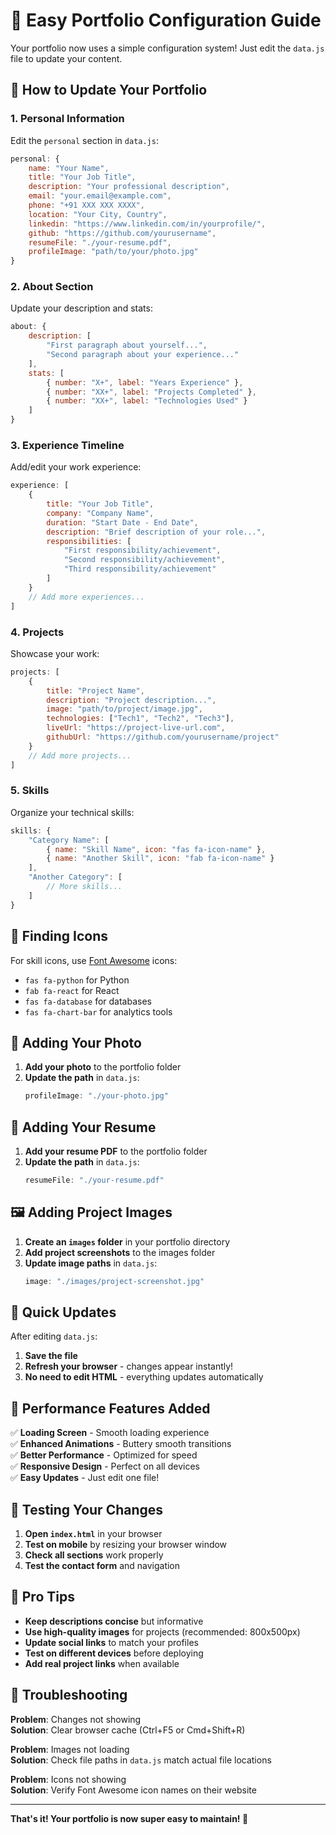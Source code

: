 # 🚀 Easy Portfolio Configuration Guide

Your portfolio now uses a simple configuration system! Just edit the `data.js` file to update your content.

## 📝 How to Update Your Portfolio

### 1. **Personal Information**
Edit the `personal` section in `data.js`:

```javascript
personal: {
    name: "Your Name",
    title: "Your Job Title",
    description: "Your professional description",
    email: "your.email@example.com",
    phone: "+91 XXX XXX XXXX",
    location: "Your City, Country",
    linkedin: "https://www.linkedin.com/in/yourprofile/",
    github: "https://github.com/yourusername",
    resumeFile: "./your-resume.pdf",
    profileImage: "path/to/your/photo.jpg"
}
```

### 2. **About Section**
Update your description and stats:

```javascript
about: {
    description: [
        "First paragraph about yourself...",
        "Second paragraph about your experience..."
    ],
    stats: [
        { number: "X+", label: "Years Experience" },
        { number: "XX+", label: "Projects Completed" },
        { number: "XX+", label: "Technologies Used" }
    ]
}
```

### 3. **Experience Timeline**
Add/edit your work experience:

```javascript
experience: [
    {
        title: "Your Job Title",
        company: "Company Name",
        duration: "Start Date - End Date",
        description: "Brief description of your role...",
        responsibilities: [
            "First responsibility/achievement",
            "Second responsibility/achievement",
            "Third responsibility/achievement"
        ]
    }
    // Add more experiences...
]
```

### 4. **Projects**
Showcase your work:

```javascript
projects: [
    {
        title: "Project Name",
        description: "Project description...",
        image: "path/to/project/image.jpg",
        technologies: ["Tech1", "Tech2", "Tech3"],
        liveUrl: "https://project-live-url.com",
        githubUrl: "https://github.com/yourusername/project"
    }
    // Add more projects...
]
```

### 5. **Skills**
Organize your technical skills:

```javascript
skills: {
    "Category Name": [
        { name: "Skill Name", icon: "fas fa-icon-name" },
        { name: "Another Skill", icon: "fab fa-icon-name" }
    ],
    "Another Category": [
        // More skills...
    ]
}
```

## 🎨 Finding Icons

For skill icons, use [Font Awesome](https://fontawesome.com/icons) icons:
- `fas fa-python` for Python
- `fab fa-react` for React
- `fas fa-database` for databases
- `fas fa-chart-bar` for analytics tools

## 📸 Adding Your Photo

1. **Add your photo** to the portfolio folder
2. **Update the path** in `data.js`:
   ```javascript
   profileImage: "./your-photo.jpg"
   ```

## 📄 Adding Your Resume

1. **Add your resume PDF** to the portfolio folder
2. **Update the path** in `data.js`:
   ```javascript
   resumeFile: "./your-resume.pdf"
   ```

## 🖼️ Adding Project Images

1. **Create an `images` folder** in your portfolio directory
2. **Add project screenshots** to the images folder
3. **Update image paths** in `data.js`:
   ```javascript
   image: "./images/project-screenshot.jpg"
   ```

## 🔄 Quick Updates

After editing `data.js`:
1. **Save the file**
2. **Refresh your browser** - changes appear instantly!
3. **No need to edit HTML** - everything updates automatically

## 🚀 Performance Features Added

✅ **Loading Screen** - Smooth loading experience  
✅ **Enhanced Animations** - Buttery smooth transitions  
✅ **Better Performance** - Optimized for speed  
✅ **Responsive Design** - Perfect on all devices  
✅ **Easy Updates** - Just edit one file!  

## 📱 Testing Your Changes

1. **Open `index.html`** in your browser
2. **Test on mobile** by resizing your browser window
3. **Check all sections** work properly
4. **Test the contact form** and navigation

## 🎯 Pro Tips

- **Keep descriptions concise** but informative
- **Use high-quality images** for projects (recommended: 800x500px)
- **Update social links** to match your profiles
- **Test on different devices** before deploying
- **Add real project links** when available

## 🐛 Troubleshooting

**Problem**: Changes not showing  
**Solution**: Clear browser cache (Ctrl+F5 or Cmd+Shift+R)

**Problem**: Images not loading  
**Solution**: Check file paths in `data.js` match actual file locations

**Problem**: Icons not showing  
**Solution**: Verify Font Awesome icon names on their website

---

**That's it! Your portfolio is now super easy to maintain! 🎉**

